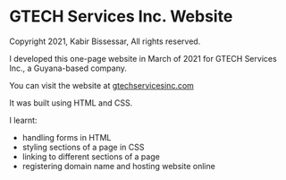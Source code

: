 # GTECH Services Inc. Website

Copyright 2021, Kabir Bissessar, All rights reserved.

I developed this one-page website in March of 2021 for GTECH Services Inc., a Guyana-based company.

You can visit the website at [gtechservicesinc.com](http://www.gtechservicesinc.com)

It was built using HTML and CSS.

I learnt:

- handling forms in HTML
- styling sections of a page in CSS
- linking to different sections of a page
- registering domain name and hosting website online
